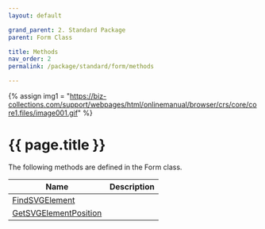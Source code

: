 ```yaml
---
layout: default

grand_parent: 2. Standard Package
parent: Form Class

title: Methods
nav_order: 2
permalink: /package/standard/form/methods

---
```

{% assign img1 = "https://biz-collections.com/support/webpages/html/onlinemanual/browser/crs/core/core1.files/image001.gif" %}


# {{ page.title }}

The following methods are defined in the Form class.


|Name       |  Description |
|----------	|--------------|
|[FindSVGElement](/package/standard/form/methods/findsvgelement)       | |
|[GetSVGElementPosition](/package/standard/form/methods/getsvgelementposition)       | |